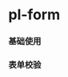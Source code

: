 # pl-form

### 基础使用

<demo-block>

<form-01></form-01>

<template v-slot:code>

<<< docs/demos/form/form-01.vue

</template>

</demo-block> 

### 表单校验


<demo-block>

<form-02></form-02>

<template v-slot:code>

<<< docs/demos/form/form-02.vue

</template>

</demo-block> 

<script setup>
import {ref} from 'vue';
import Form01 from '../demos/form/form-01.vue';
import Form02 from '../demos/form/form-02.vue';
import DemoBlock from '../components/DemoBlock.vue';
</script>
